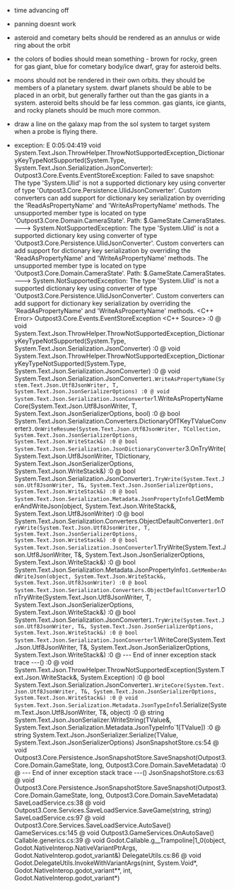 - time advancing off

- panning doesnt work

- asteroid and cometary belts should be rendered as an annulus or wide ring about the orbit

- the colors of bodies should mean something - brown for rocky, green for gas giant, blue for cometary body/ice dwarf, gray for asteroid belts.

- moons should not be rendered in their own orbits. they should be members of a planetary system. dwarf planets should be able to be placed in an orbit, but generally farther out than the gas giants in a system. asteroid belts should be far less common. gas giants, ice giants, and rocky planets should be much more common. 

- draw a line on the galaxy map from the sol system to target system when a probe is flying there.

- exception: E 0:05:04:419   void System.Text.Json.ThrowHelper.ThrowNotSupportedException_DictionaryKeyTypeNotSupported(System.Type, System.Text.Json.Serialization.JsonConverter): Outpost3.Core.Events.EventStoreException: Failed to save snapshot: The type 'System.Ulid' is not a supported dictionary key using converter of type 'Outpost3.Core.Persistence.UlidJsonConverter'. Custom converters can add support for dictionary key serialization by overriding the 'ReadAsPropertyName' and 'WriteAsPropertyName' methods. The unsupported member type is located on type 'Outpost3.Core.Domain.CameraState'. Path: $.GameState.CameraStates. ---> System.NotSupportedException: The type 'System.Ulid' is not a supported dictionary key using converter of type 'Outpost3.Core.Persistence.UlidJsonConverter'. Custom converters can add support for dictionary key serialization by overriding the 'ReadAsPropertyName' and 'WriteAsPropertyName' methods. The unsupported member type is located on type 'Outpost3.Core.Domain.CameraState'. Path: $.GameState.CameraStates. ---> System.NotSupportedException: The type 'System.Ulid' is not a supported dictionary key using converter of type 'Outpost3.Core.Persistence.UlidJsonConverter'. Custom converters can add support for dictionary key serialization by overriding the 'ReadAsPropertyName' and 'WriteAsPropertyName' methods.
  <C++ Error>   Outpost3.Core.Events.EventStoreException
  <C++ Source>  :0 @ void System.Text.Json.ThrowHelper.ThrowNotSupportedException_DictionaryKeyTypeNotSupported(System.Type, System.Text.Json.Serialization.JsonConverter)
  <Stack Trace> :0 @ void System.Text.Json.ThrowHelper.ThrowNotSupportedException_DictionaryKeyTypeNotSupported(System.Type, System.Text.Json.Serialization.JsonConverter)
                :0 @ void System.Text.Json.Serialization.JsonConverter`1.WriteAsPropertyName(System.Text.Json.Utf8JsonWriter, T, System.Text.Json.JsonSerializerOptions)
                :0 @ void System.Text.Json.Serialization.JsonConverter`1.WriteAsPropertyNameCore(System.Text.Json.Utf8JsonWriter, T, System.Text.Json.JsonSerializerOptions, bool)
                :0 @ bool System.Text.Json.Serialization.Converters.DictionaryOfTKeyTValueConverter`3.OnWriteResume(System.Text.Json.Utf8JsonWriter, TCollection, System.Text.Json.JsonSerializerOptions, System.Text.Json.WriteStack&)
                :0 @ bool System.Text.Json.Serialization.JsonDictionaryConverter`3.OnTryWrite(System.Text.Json.Utf8JsonWriter, TDictionary, System.Text.Json.JsonSerializerOptions, System.Text.Json.WriteStack&)
                :0 @ bool System.Text.Json.Serialization.JsonConverter`1.TryWrite(System.Text.Json.Utf8JsonWriter, T&, System.Text.Json.JsonSerializerOptions, System.Text.Json.WriteStack&)
                :0 @ bool System.Text.Json.Serialization.Metadata.JsonPropertyInfo`1.GetMemberAndWriteJson(object, System.Text.Json.WriteStack&, System.Text.Json.Utf8JsonWriter)
                :0 @ bool System.Text.Json.Serialization.Converters.ObjectDefaultConverter`1.OnTryWrite(System.Text.Json.Utf8JsonWriter, T, System.Text.Json.JsonSerializerOptions, System.Text.Json.WriteStack&)
                :0 @ bool System.Text.Json.Serialization.JsonConverter`1.TryWrite(System.Text.Json.Utf8JsonWriter, T&, System.Text.Json.JsonSerializerOptions, System.Text.Json.WriteStack&)
                :0 @ bool System.Text.Json.Serialization.Metadata.JsonPropertyInfo`1.GetMemberAndWriteJson(object, System.Text.Json.WriteStack&, System.Text.Json.Utf8JsonWriter)
                :0 @ bool System.Text.Json.Serialization.Converters.ObjectDefaultConverter`1.OnTryWrite(System.Text.Json.Utf8JsonWriter, T, System.Text.Json.JsonSerializerOptions, System.Text.Json.WriteStack&)
                :0 @ bool System.Text.Json.Serialization.JsonConverter`1.TryWrite(System.Text.Json.Utf8JsonWriter, T&, System.Text.Json.JsonSerializerOptions, System.Text.Json.WriteStack&)
                :0 @ bool System.Text.Json.Serialization.JsonConverter`1.WriteCore(System.Text.Json.Utf8JsonWriter, T&, System.Text.Json.JsonSerializerOptions, System.Text.Json.WriteStack&)
                :0 @ --- End of inner exception stack trace ---()
                :0 @ void System.Text.Json.ThrowHelper.ThrowNotSupportedException(System.Text.Json.WriteStack&, System.Exception)
                :0 @ bool System.Text.Json.Serialization.JsonConverter`1.WriteCore(System.Text.Json.Utf8JsonWriter, T&, System.Text.Json.JsonSerializerOptions, System.Text.Json.WriteStack&)
                :0 @ void System.Text.Json.Serialization.Metadata.JsonTypeInfo`1.Serialize(System.Text.Json.Utf8JsonWriter, T&, object)
                :0 @ string System.Text.Json.JsonSerializer.WriteString<TValue>(TValue&, System.Text.Json.Serialization.Metadata.JsonTypeInfo`1[TValue])
                :0 @ string System.Text.Json.JsonSerializer.Serialize<TValue>(TValue, System.Text.Json.JsonSerializerOptions)
                JsonSnapshotStore.cs:54 @ void Outpost3.Core.Persistence.JsonSnapshotStore.SaveSnapshot(Outpost3.Core.Domain.GameState, long, Outpost3.Core.Domain.SaveMetadata)
                :0 @ --- End of inner exception stack trace ---()
                JsonSnapshotStore.cs:63 @ void Outpost3.Core.Persistence.JsonSnapshotStore.SaveSnapshot(Outpost3.Core.Domain.GameState, long, Outpost3.Core.Domain.SaveMetadata)
                SaveLoadService.cs:38 @ void Outpost3.Core.Services.SaveLoadService.SaveGame(string, string)
                SaveLoadService.cs:97 @ void Outpost3.Core.Services.SaveLoadService.AutoSave()
                GameServices.cs:145 @ void Outpost3.GameServices.OnAutoSave()
                Callable.generics.cs:39 @ void Godot.Callable.<From>g__Trampoline|1_0(object, Godot.NativeInterop.NativeVariantPtrArgs, Godot.NativeInterop.godot_variant&)
                DelegateUtils.cs:86 @ void Godot.DelegateUtils.InvokeWithVariantArgs(nint, System.Void*, Godot.NativeInterop.godot_variant**, int, Godot.NativeInterop.godot_variant*)
